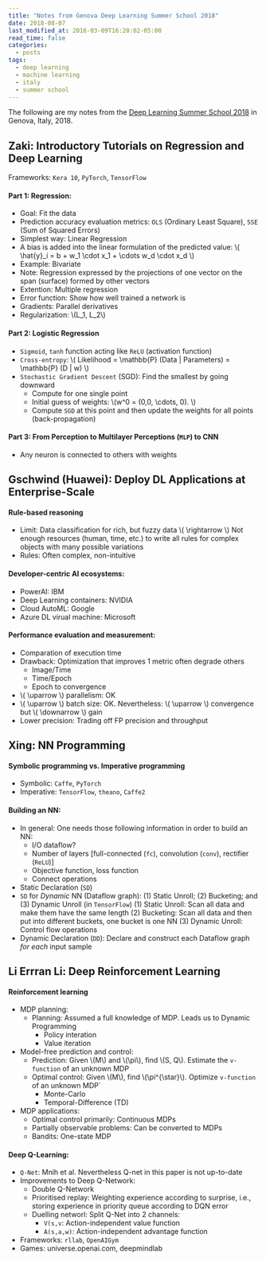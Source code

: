```yaml
---
title: "Notes from Genova Deep Learning Summer School 2018"
date: 2018-08-07
last_modified_at: 2016-03-09T16:20:02-05:00
read_time: false
categories:
  - posts
tags:
  - deep learning
  - machine learning
  - italy
  - summer school
---
```


The following are my notes from the [Deep Learning Summer School 2018](http://irdta.eu/deeplearn2018/) in Genova, Italy, 2018. 

## Zaki: Introductory Tutorials on Regression and Deep Learning

Frameworks: `Kera 10`, `PyTorch`, `TensorFlow`

#### Part 1: Regression:

* Goal: Fit the data
* Prediction accuracy evaluation metrics: `OLS` (Ordinary Least Square), `SSE` (Sum of Squared Errors) 
* Simplest way: Linear Regression
* A bias is added into the linear formulation of the predicted value: \\( \hat{y}_i = b + w_1 \cdot x_1 + \cdots w_d \cdot x_d \\)		
* Example: Bivariate
* Note: Regression expressed by the projections of one vector on the span (surface) formed by other vectors
* Extention: Multiple regression
* Error function: Show how well trained a network is
* Gradients: Parallel derivatives 
* Regularization: \\(L_1, L_2\\)

#### Part 2: Logistic Regression

* `Sigmoid`, `tanh` function acting like `ReLU` (activation function)
* `Cross-entropy`: \\( Likelihood = \mathbb{P} (Data \| Parameters) = \mathbb{P} (D \| w) \\) 
* `Stochastic Gradient Descent` (SGD): Find the smallest by going downward
	* Compute for one single point
	* Initial guess of weights: \\(w^0 = (0,0, \cdots, 0). \\)
	* Compute `SGD` at this point and then update the weights for all points (back-propagation)

#### Part 3: From Perception to Multilayer Perceptions (`MLP`) to CNN
* Any neuron is connected to others with weights

## Gschwind (Huawei): Deploy DL Applications at Enterprise-Scale

#### Rule-based reasoning

* Limit: Data classification for rich, but fuzzy data \\( \rightarrow \\) Not enough resources (human, time, etc.)
to write all rules for complex objects with many possible variations 
* Rules: Often complex, non-intuitive

#### Developer-centric AI ecosystems:

* PowerAI: IBM
* Deep Learning containers: NVIDIA
* Cloud AutoML: Google
* Azure DL virual machine: Microsoft

#### Performance evaluation and measurement:

* Comparation of execution time
* Drawback: Optimization that improves 1 metric often degrade others
	* Image/Time
	* Time/Epoch
	* Epoch to convergence
* \\( \uparrow \\) parallelism: OK
* \\( \uparrow \\) batch size: OK. Nevertheless: \\( \uparrow \\) convergence but \\( \downarrow \\) gain
* Lower precision: Trading off FP precision and throughput  

## Xing: NN Programming

#### Symbolic programming vs. Imperative programming

* Symbolic: `Caffe`, `PyTorch`
* Imperative: `TensorFlow`, `theano`, `Caffe2`

#### Building an NN:

* In general: One needs those following information in order to build an NN:
	* I/O dataflow?
	* Number of layers [full-connected (`fc`), convolution (`conv`), rectifier (`ReLU`)]
	* Objective function, loss function
	* Connect operations
* Static Declaration (`SD`)
* `SD` for *Dynamic* NN (Dataflow graph): (1) Static Unroll; (2) Bucketing; and (3) Dynamic Unroll (in `TensorFlow`)
	(1) Static Unroll: Scan all data and make them have the same length
	(2) Bucketing: Scan all data and then put into different buckets, one bucket is one NN
	(3) Dynamic Unroll: Control flow operations
* Dynamic Declaration (`DD`): Declare and construct each Dataflow graph *for each* input sample

## Li Errran Li: Deep Reinforcement Learning

#### Reinforcement learning

* MDP planning: 
	* Planning: Assumed a full knowledge of MDP. Leads us to Dynamic Programming
		* Policy interation
		* Value iteration
* Model-free prediction and control: 
	* Prediction: Given \\(M\\) and \\(\pi\\), find \\(S, Q\\). Estimate the `v-function` of an unknown MDP
	* Optimal control: Given \\(M\\), find \\(\pi^{\star}\\). Optimize `v-function` of an unknown MDP`
		* Monte-Carlo 
		* Temporal-Difference (TD)
* MDP applications: 
	* Optimal control primarily: Continuous MDPs
	* Partially observable problems: Can be converted to MDPs
	* Bandits: One-state MDP

#### Deep Q-Learning: 

* `Q-Net`: Mnih et al. Nevertheless Q-net in this paper is not up-to-date
* Improvements to Deep Q-Network:
	* Double Q-Network
	* Prioritised replay: Weighting experience according to surprise, i.e., storing experience in priority 
	queue according to DQN error
	* Duelling networl: Split Q-Net into 2 channels:
		* `V(s,v`: Action-independent value function
		* `A(s,a,w)`: Action-independent advantage function
* Frameworks: `rllab`, `OpenAIGym`
* Games: universe.openai.com, deepmindlab
